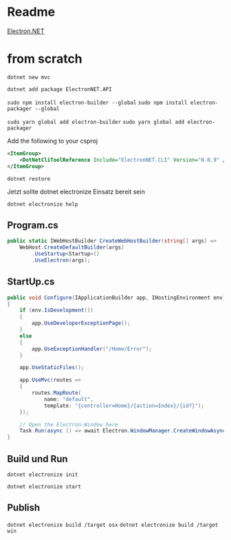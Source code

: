 # Readme

[Electron.NET](https://github.com/ElectronNET/Electron.NET/tree/master)


# from scratch

`dotnet new mvc`

`dotnet add package ElectronNET.API`

`sudo npm install electron-builder --global`
`sudo npm install electron-packager --global`

`sudo yarn global add electron-builder`
`sudo yarn global add electron-packager`

Add the following to your csproj

```xml
<ItemGroup>
    <DotNetCliToolReference Include="ElectronNET.CLI" Version="0.0.9" />
</ItemGroup>
```

`dotnet restore`

Jetzt sollte dotnet electronize Einsatz bereit sein

`dotnet electronize help`

## Program.cs 

```csharp
public static IWebHostBuilder CreateWebHostBuilder(string[] args) =>
    WebHost.CreateDefaultBuilder(args)
        .UseStartup<Startup>()
        .UseElectron(args);
```

## StartUp.cs 

```csharp
public void Configure(IApplicationBuilder app, IHostingEnvironment env)
{
    if (env.IsDevelopment())
    {
        app.UseDeveloperExceptionPage();
    }
    else
    {
        app.UseExceptionHandler("/Home/Error");
    }

    app.UseStaticFiles();

    app.UseMvc(routes =>
    {
        routes.MapRoute(
            name: "default",
            template: "{controller=Home}/{action=Index}/{id?}");
    });

    // Open the Electron-Window here
    Task.Run(async () => await Electron.WindowManager.CreateWindowAsync());
}
```

## Build und Run 

`dotnet electronize init`

`dotnet electronize start`

## Publish 

`dotnet electronize build /target osx`
`dotnet electronize build /target win`



